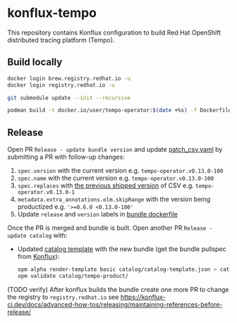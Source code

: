 # konflux-tempo

This repository contains Konflux configuration to build Red Hat OpenShift distributed tracing platform (Tempo).

## Build locally

```bash
docker login brew.registry.redhat.io -u
docker login registry.redhat.io -u

git submodule update --init --recursive

podman build -t docker.io/user/tempo-operator:$(date +%s) -f Dockerfile.operator
```

## Release

Open PR `Release - update bundle version` and update [patch_csv.yaml](./bundle-patch/patch_csv.yaml) by submitting a PR with follow-up changes:
1. `spec.version` with the current version e.g. `tempo-operator.v0.13.0-100`
1. `spec.name` with the current version e.g. `tempo-operator.v0.13.0-100`
1. `spec.replaces` with [the previous shipped version](https://catalog.redhat.com/software/containers/rhosdt/opentelemetry-operator-bundle/615618406feffc5384e84400) of CSV e.g. `tempo-operator.v0.13.0-1`
1. `metadata.extra_annotations.olm.skipRange` with the version being productized e.g. `'>=0.6.0 <0.13.0-100'`
1. Update `release` and `version` labels in [bundle dockerfile](./Dockerfile.bundle)

Once the PR is merged and bundle is built. Open another PR `Release - update catalog` with:
* Updated [catalog template](./catalog/catalog-template.json) with the new bundle (get the bundle pullspec from [Konflux](https://console.redhat.com/application-pipeline/workspaces/rhosdt/applications/otel/components/tempo-bundle)):
   ```bash
   opm alpha render-template basic catalog/catalog-template.json > catalog/tempo-product/catalog.json && \
   opm validate catalog/tempo-product/ 
   ```

(TODO verify) After konflux builds the bundle create one more PR to change the registry to `registry.redhat.io` see https://konflux-ci.dev/docs/advanced-how-tos/releasing/maintaining-references-before-release/
